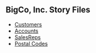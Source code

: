 ## BigCo, Inc. Story Files

 * [Customers](customer-story.md)
 * [Accounts](account-story.md)
 * [SalesReps](salesrep-story.md)
 * [Postal Codes](postalcode-story.md)

